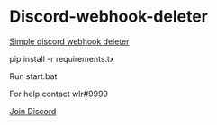 # Discord-webhook-deleter
<a href="" class="discord-button">Simple discord webhook deleter</a>

pip install -r requirements.tx

Run start.bat

For help contact wlr#9999

<a href="https://discord.gg/nexus-tools" class="discord-button">Join Discord</a>
